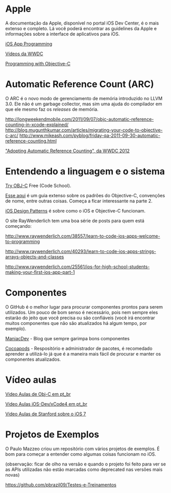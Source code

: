 Apple
======

A documentação da Apple, disponível no portal iOS Dev Center, é o mais extenso e completo. Lá você poderá encontrar
as guidelines da Apple e informações sobre a interface de aplicativos para iOS.

[iOS App Programming](https://developer.apple.com/library/ios/#documentation/iPhone/Conceptual/iPhoneOSProgrammingGuide/Introduction/Introduction.html)

[Vídeos da WWDC](https://developer.apple.com/wwdc/videos/)

[Programming with Objective-C](http://developer.apple.com/library/ios/#documentation/Cocoa/Conceptual/ProgrammingWithObjectiveC/Introduction/Introduction.html#//apple_ref/doc/uid/TP40011210)

Automatic Reference Count (ARC)
===============================

O ARC é o novo modo de gerenciamento de memória introduzido no LLVM 3.0. Ele não é um garbage collector, mas sim 
uma ajuda do compilador em que ele mesmo faz os _releases_ de memória.

http://longweekendmobile.com/2011/09/07/objc-automatic-reference-counting-in-xcode-explained/
http://blog.mugunthkumar.com/articles/migrating-your-code-to-objective-c-arc/
http://www.mikeash.com/pyblog/friday-qa-2011-09-30-automatic-reference-counting.html

["Adopting Automatic Reference Counting", da WWDC 2012](https://developer.apple.com/videos/wwdc/2012/)

Entendendo a linguagem e o sistema
======================

[Try OBJ-C](http://tryobjectivec.codeschool.com) Free (Code School).

[Esse aqui](http://ios-blog.co.uk/tutorials/objective-c-guide-for-developers-part-1/) é um guia extenso sobre os padrões do Objective-C, convenções de nome, entre outras coisas. Começa a ficar interessante na parte 2.

[iOS Design Patterns](http://www.raywenderlich.com/46988/ios-design-patterns) é sobre como o iOS e Objective-C funcionam.

O site RayWenderlich tem uma boa série de posts para quem está começando:

http://www.raywenderlich.com/38557/learn-to-code-ios-apps-welcome-to-programming

http://www.raywenderlich.com/40293/learn-to-code-ios-apps-strings-arrays-objects-and-classes

http://www.raywenderlich.com/25561/ios-for-high-school-students-making-your-first-ios-app-part-1

Componentes
===========

O GitHub é o melhor lugar para procurar componentes prontos para serem utilizados. Um pouco de bom senso é necessário,
pois nem sempre eles estarão do jeito que você precisa ou são confiáveis (você irá encontrar muitos componentes
que não são atualizados há algum tempo, por exemplo).

[ManiacDev](http://www.maniacdev.com) - Blog que sempre garimpa bons componentes

[Cocoapods](http://cocoapods.org/) - Respositório e administrador de pacotes, é recomedado aprender a utilizá-lo
já que é a maneira mais fácil de procurar e manter os componentes atualizados.

Vídeo aulas
===========

[Video Aulas de Obj-C em pt_br](http://www.youtube.com/playlist?list=PLBFC7989B4656FC36)

[Video Aulas iOS-Dev/xCode4 em pt_br](http://www.youtube.com/playlist?list=PL42EBDD0C4102729F)

[Video Aulas de Stanford sobre o iOS 7](https://itunes.apple.com/us/course/developing-ios-7-apps-for/id733644550)

Projetos de Exemplos
====================

O Paulo Mazzeo criou um repositório com vários projetos de exemplos. É bom para começar a entender como algumas 
coisas funcionam no iOS.

(observação: ficar de olho na versão e quando o projeto foi feito para ver se as APIs utilizadas não estão marcadas
como deprecated nas versões mais novas)

https://github.com/pbrazil09/Testes-e-Treinamentos
